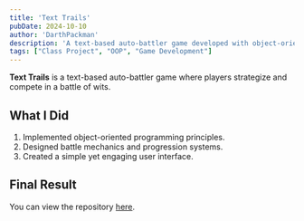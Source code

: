 ```yaml
---
title: 'Text Trails'
pubDate: 2024-10-10
author: 'DarthPackman'
description: 'A text-based auto-battler game developed with object-oriented principles.'
tags: ["Class Project", "OOP", "Game Development"]
---
```


**Text Trails** is a text-based auto-battler game where players strategize and compete in a battle of wits.

## What I Did

1. Implemented object-oriented programming principles.
2. Designed battle mechanics and progression systems.
3. Created a simple yet engaging user interface.

## Final Result

You can view the repository [here](https://github.com/DarthPackman/Text-Trials).
